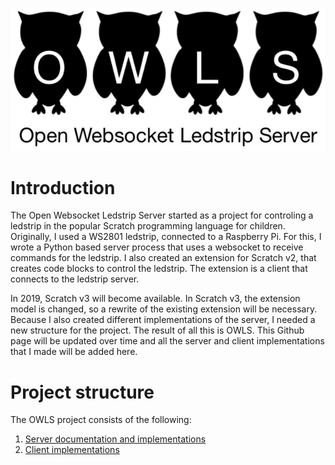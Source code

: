 ![OWLS Logo](OWLS_logo.png "OWLS - Open Websocket Ledstrip Server")

# Introduction

The Open Websocket Ledstrip Server started as a project for controling a ledstrip in the popular Scratch programming
language for children. Originally, I used a WS2801 ledstrip, connected to a Raspberry Pi. For this, I wrote a Python based
server process that uses a websocket to receive commands for the ledstrip. I also created an extension for Scratch v2, that
creates code blocks to control the ledstrip. The extension is a client that connects to the ledstrip server.

In 2019, Scratch v3 will become available. In Scratch v3, the extension model is changed, so a rewrite of the
existing extension will be necessary. Because I also created different implementations of the server, I needed a new
structure for the project. The result of all this is OWLS. This Github page will be updated over time and all the server and
client implementations that I made will be added here.

# Project structure

The OWLS project consists of the following:

1. [Server documentation and implementations](server/)
2. [Client implementations](client/)
